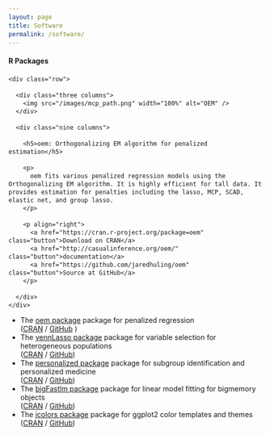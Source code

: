 ```yaml
---
layout: page
title: Software
permalink: /software/
---
```



  <div class="docs-section">
    <h4>R Packages</h4>
  </div>

  <div class="docs-section">

    <div class="row">

      <div class="three columns">
        <img src="/images/mcp_path.png" width="100%" alt="OEM" />
      </div>

      <div class="nine columns">

        <h5>oem: Orthogonalizing EM algorithm for penalized estimation</h5>

        <p>
          oem fits various penalized regression models using the Orthogonalizing EM algorithm. It is highly efficient for tall data. It provides estimation for penalties including the lasso, MCP, SCAD, elastic net, and group lasso.
        </p>

        <p align="right">
          <a href="https://cran.r-project.org/package=oem" class="button">Download on CRAN</a>
          <a href="http://casualinference.org/oem/" class="button">documentation</a>
          <a href="https://github.com/jaredhuling/oem" class="button">Source at GitHub</a>
        </p>

      </div>
    </div>

  </div>

* The [oem package](https://jaredhuling.github.io/oem) package for penalized regression <br /> ([CRAN](https://cran.r-project.org/package=oem) / [GitHub](https://github.com/jaredhuling/oem) )
* The [vennLasso package](https://jaredhuling.github.io/vennLasso) package for variable selection for heterogeneous populations <br /> ([CRAN](https://cran.r-project.org/package=vennLasso) / [GitHub](https://github.com/jaredhuling/vennLasso))
* The [personalized package](https://jaredhuling.github.io/personalized) package for subgroup identification and personalized medicine <br /> ([CRAN](https://cran.r-project.org/package=personalized) / [GitHub](https://github.com/jaredhuling/personalized))
* The [bigFastlm package](https://jaredhuling.github.io/bigFastlm) package for linear model fitting for bigmemory objects <br /> ([CRAN](https://cran.r-project.org/package=bigFastlm) / [GitHub](https://github.com/jaredhuling/bigFastlm))
* The [jcolors package](https://jaredhuling.github.io/jcolors) package for ggplot2 color templates and themes <br /> ([CRAN](https://cran.r-project.org/package=jcolors) / [GitHub](https://github.com/jaredhuling/jcolors))

